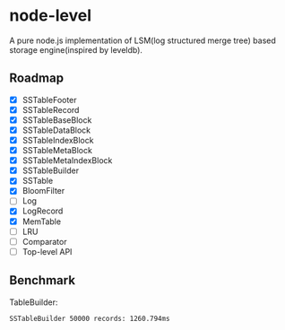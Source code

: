 # node-level
A pure node.js implementation of LSM(log structured merge tree) based storage engine(inspired by leveldb).

## Roadmap
- [x] SSTableFooter
- [x] SSTableRecord
- [x] SSTableBaseBlock
- [x] SSTableDataBlock
- [x] SSTableIndexBlock
- [x] SSTableMetaBlock
- [x] SSTableMetaIndexBlock
- [x] SSTableBuilder
- [x] SSTable
- [x] BloomFilter
- [ ] Log
- [x] LogRecord
- [x] MemTable
- [ ] LRU
- [ ] Comparator
- [ ] Top-level API

## Benchmark

TableBuilder:
```
SSTableBuilder 50000 records: 1260.794ms
```
